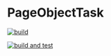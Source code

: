 # PageObjectTask

[![build](https://github.com/dzmskryliou/PageObjectTask/actions/workflows/build.yml/badge.svg)](https://github.com/dzmskryliou/PageObjectTask/actions/workflows/build.yml)

[![build and test](https://github.com/dzmskryliou/PageObjectTask/actions/workflows/buildTest.yml/badge.svg)](https://github.com/dzmskryliou/PageObjectTask/actions/workflows/buildTest.yml)
